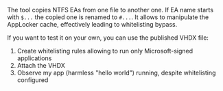 The tool copies NTFS EAs from one file to another one. If EA name starts with `$...` the copied one is renamed to `#...`. It allows to manipulate the AppLocker cache, effectively leading to whitelisting bypass.<p> 
If you want to test it on your own, you can use the published VHDX file:
1. Create whitelisting rules allowing to run only Microsoft-signed applications
1. Attach the VHDX
1. Observe my app (harmless "hello world") running, despite whitelisting configured 
